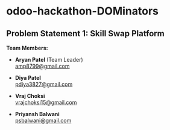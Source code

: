 # odoo-hackathon-DOMinators

## Problem Statement 1: Skill Swap Platform

**Team Members:**

- **Aryan Patel** (Team Leader)  
  [amp8799@gmail.com](mailto:amp8799@gmail.com)

- **Diya Patel**  
  [pdiya3827@gmail.com](mailto:pdiya3827@gmail.com)

- **Vraj Choksi**  
  [vrajchoksi15@gmail.com](mailto:vrajchoksi15@gmail.com)

- **Priyansh Balwani**  
  [psbalwani@gmail.com](mailto:psbalwani@gmail.com)
